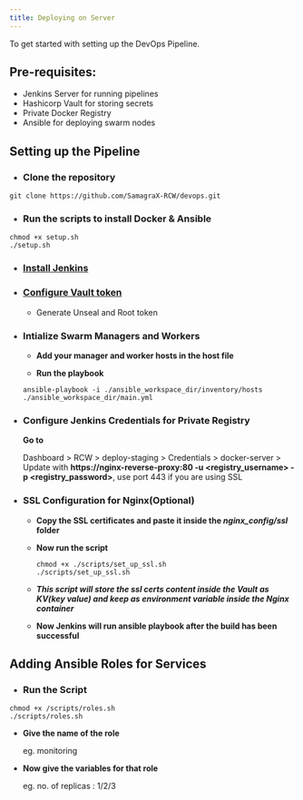 ```yaml
---
title: Deploying on Server
---
```


<head>
  <title>Environment Setup</title>
  <meta
    name="description"
    content="Here we'll deploy our pipeline in the Docker Container"
  />
</head>

To get started with setting up the DevOps Pipeline.

## Pre-requisites:
- Jenkins Server for running pipelines
- Hashicorp Vault for storing secrets
- Private Docker Registry
- Ansible for deploying swarm nodes

## Setting up the Pipeline
- ### **Clone the repository**
```
git clone https://github.com/SamagraX-RCW/devops.git
```


- ### **Run the scripts to install Docker & Ansible** 
```
chmod +x setup.sh
./setup.sh
```
<!-- - Get your SSL key from CA(Certified Authority) and paste it inside the ssl certificate(docker-registry.crt) -->

- ### **[Install Jenkins](https://www.jenkins.io/doc/book/installing/)** 

- ### **[Configure Vault token](https://developer.hashicorp.com/vault/tutorials/getting-started/getting-started-deploy)**
  - Generate Unseal and Root token
  
  
- ### **Intialize Swarm Managers and Workers**

  - **Add your manager and worker hosts in the host file**

  - **Run the playbook**
  ```
  ansible-playbook -i ./ansible_workspace_dir/inventory/hosts ./ansible_workspace_dir/main.yml
  ```

- ### **Configure Jenkins Credentials for Private Registry**
  **Go to** 

  Dashboard > RCW > deploy-staging > Credentials > docker-server > Update with **https://nginx-reverse-proxy:80 -u <registry_username> -p <registry_password>**, use port 443 if you are using SSL



- ### **SSL Configuration for Nginx**(Optional)
  - **Copy the SSL certificates and paste it inside the *nginx_config/ssl* folder**

  - **Now run the script**
    ```
    chmod +x ./scripts/set_up_ssl.sh
    ./scripts/set_up_ssl.sh
    ```
  
  - ***This script will store the ssl certs content inside the Vault as KV(key value) and keep as environment variable inside the Nginx container***


  - **Now Jenkins will run ansible playbook after the build has been successful**


## Adding Ansible Roles for Services

- ### **Run the Script**

```
chmod +x /scripts/roles.sh
./scripts/roles.sh
```

- **Give the name of the role**

    eg. monitoring


- **Now give the variables for that role**

    eg. no. of replicas : 1/2/3
